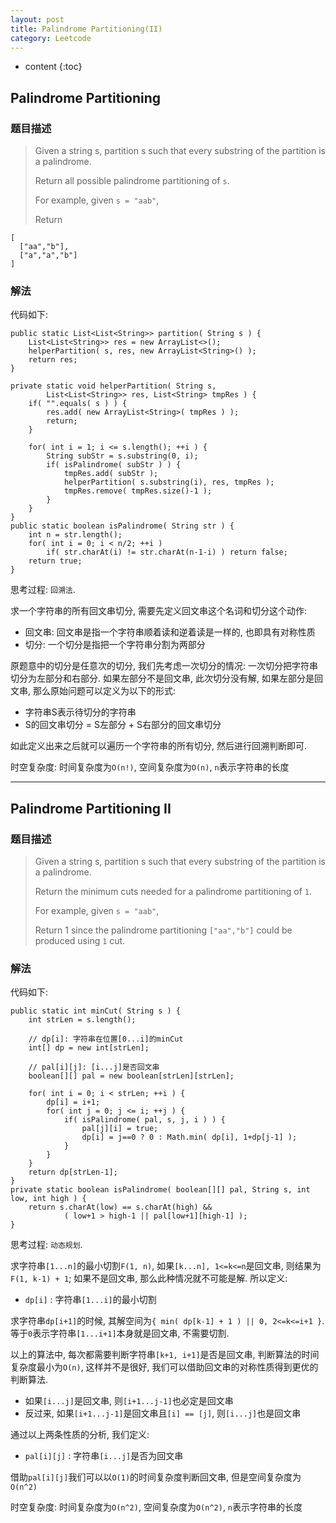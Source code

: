 ```yaml
---
layout: post
title: Palindrome Partitioning(II)
category: Leetcode
---
```


* content
{:toc}

## Palindrome Partitioning

### 题目描述

> Given a string s, partition s such that every substring of the partition is a palindrome.
>
> Return all possible palindrome partitioning of `s`.
>
> For example, given `s = "aab"`,
>
> Return
>
    [
      ["aa","b"],
      ["a","a","b"]
    ]

### 解法

代码如下:

    public static List<List<String>> partition( String s ) {
        List<List<String>> res = new ArrayList<>();
        helperPartition( s, res, new ArrayList<String>() );
        return res;
    }

    private static void helperPartition( String s, 
            List<List<String>> res, List<String> tmpRes ) {
        if( "".equals( s ) ) {
            res.add( new ArrayList<String>( tmpRes ) );
            return;
        }

        for( int i = 1; i <= s.length(); ++i ) {
            String subStr = s.substring(0, i);
            if( isPalindrome( subStr ) ) {
                tmpRes.add( subStr );
                helperPartition( s.substring(i), res, tmpRes );
                tmpRes.remove( tmpRes.size()-1 );
            }
        }
    }
    public static boolean isPalindrome( String str ) {
        int n = str.length();
        for( int i = 0; i < n/2; ++i )
            if( str.charAt(i) != str.charAt(n-1-i) ) return false;
        return true;
    }


思考过程: `回溯法`.

求一个字符串的所有回文串切分, 需要先定义回文串这个名词和切分这个动作:

* 回文串: 回文串是指一个字符串顺着读和逆着读是一样的, 也即具有对称性质
* 切分: 一个切分是指把一个字符串分割为两部分

原题意中的切分是任意次的切分, 我们先考虑一次切分的情况: 一次切分把字符串切分为左部分和右部分. 如果左部分不是回文串, 此次切分没有解, 如果左部分是回文串, 那么原始问题可以定义为以下的形式:

* 字符串S表示待切分的字符串
* S的回文串切分 = S左部分 + S右部分的回文串切分

如此定义出来之后就可以遍历一个字符串的所有切分, 然后进行回溯判断即可.

时空复杂度: 时间复杂度为`O(n!)`, 空间复杂度为`O(n)`, `n`表示字符串的长度

- - -

## Palindrome Partitioning II

### 题目描述

> Given a string s, partition s such that every substring of the partition is a palindrome.
>
> Return the minimum cuts needed for a palindrome partitioning of `1`.
>
> For example, given `s = "aab"`,
> 
> Return 1 since the palindrome partitioning `["aa","b"]` could be produced using `1` cut.

### 解法

代码如下:

    public static int minCut( String s ) {
        int strLen = s.length();

        // dp[i]: 字符串在位置[0...i]的minCut
        int[] dp = new int[strLen];

        // pal[i][j]: [i...j]是否回文串
        boolean[][] pal = new boolean[strLen][strLen];

        for( int i = 0; i < strLen; ++i ) {
            dp[i] = i+1;
            for( int j = 0; j <= i; ++j ) {
                if( isPalindrome( pal, s, j, i ) ) {
                    pal[j][i] = true;
                    dp[i] = j==0 ? 0 : Math.min( dp[i], 1+dp[j-1] );
                }
            }
        }
        return dp[strLen-1];
    }
    private static boolean isPalindrome( boolean[][] pal, String s, int low, int high ) {
        return s.charAt(low) == s.charAt(high) && 
                ( low+1 > high-1 || pal[low+1][high-1] );
    }

思考过程: `动态规划`.

求字符串`[1...n]`的最小切割`F(1, n)`, 如果`[k...n], 1<=k<=n`是回文串, 则结果为`F(1, k-1) + 1`; 如果不是回文串, 那么此种情况就不可能是解. 所以定义:

* `dp[i]` : 字符串`[1...i]`的最小切割

求字符串`dp[i+1]`的时候, 其解空间为`{ min( dp[k-1] + 1 ) || 0, 2<=k<=i+1 }`. 等于`0`表示字符串`[1...i+1]`本身就是回文串, 不需要切割.

以上的算法中, 每次都需要判断字符串`[k+1, i+1]`是否是回文串, 判断算法的时间复杂度最小为`O(n)`, 这样并不是很好, 我们可以借助回文串的对称性质得到更优的判断算法.

* 如果`[i...j]`是回文串, 则`[i+1...j-1]`也必定是回文串
* 反过来, 如果`[i+1...j-1]`是回文串且`[i] == [j]`, 则`[i...j]`也是回文串

通过以上两条性质的分析, 我们定义:

* `pal[i][j]` : 字符串`[i...j]`是否为回文串

借助`pal[i][j]`我们可以以`O(1)`的时间复杂度判断回文串, 但是空间复杂度为`O(n^2)`


时空复杂度: 时间复杂度为`O(n^2)`, 空间复杂度为`O(n^2)`, `n`表示字符串的长度